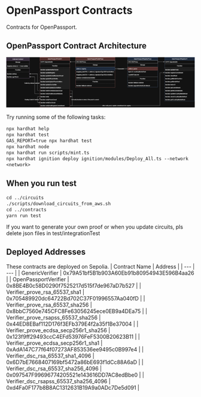 # OpenPassport Contracts

Contracts for OpenPassport.

## OpenPassport Contract Architecture

![OpenPassport Contract Architecture](./assets/openpassport_contract_archtecture_v1.png)

Try running some of the following tasks:

```shell
npx hardhat help
npx hardhat test
GAS_REPORT=true npx hardhat test
npx hardhat node
npx hardhat run scripts/mint.ts
npx hardhat ignition deploy ignition/modules/Deploy_All.ts --network <network>
```

## When you run test

```shell
cd ../circuits
./scripts/download_circuits_from_aws.sh
cd ../contracts
yarn run test
```

If you want to generate your own proof or when you update circuits, pls delete json files in test/integrationTest

## Deployed Addresses
These contracts are deployed on Sepolia.
| Contract Name | Address |
| --- | --- |
| GenericVerifier | 0x79A51bf5B1b903A60Eb91b80954943E596B4aa26 |
| OpenPassportVerifier | 0x8BE4B0c58D0290f7525217d515f7de967aD7b527 |
| Verifier_prove_rsa_65537_sha1 | 0x705489920dc64722Bd702C37F01996557Aa040fD |
| Verifier_prove_rsa_65537_sha256 | 0x8bbC7560e745CFC8Fe63056245ece0EB9a4DEa75 |
| Verifier_prove_rsapss_65537_sha256 | 0x44ED8EBaf112D176f3EFb379E4f2a35f1Be37004 |
| Verifier_prove_ecdsa_secp256r1_sha256 | 0x123f9ff29493ccC4EFd53976FeF5300B20623B11 |
| Verifier_prove_ecdsa_secp256r1_sha1 | 0xAdA147C77f64f07273AF853536ee9495c0B997e4 |
| Verifier_dsc_rsa_65537_sha1_4096 | 0x6D7bE7668407169bf5472a86bE693f1dCc88A6aD |
| Verifier_dsc_rsa_65537_sha256_4096 | 0x097547F99696774205521e143616DD7AC8edBbe0 |
| Verifier_dsc_rsapss_65537_sha256_4096 | 0xd4Fa0F177b8B8AC1312631B19A9a0ADc7De5d091 |